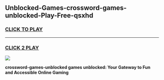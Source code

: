 
## Unblocked-Games-crossword-games-unblocked-Play-Free-qsxhd
<h3>
<a href="https://premium76.site?title=crossword-games-unblocked&ref=23A">CLICK TO PLAY</a></h3>
<hr>

<h3>
<a href="https://premium76.site?title=crossword-games-unblocked&ref=23A">CLICK 2 PLAY</a>
  
</h3>

<a href="https://premium76.site?title=crossword-games-unblocked&ref=23A"><img src="https://clearcache.store/games.png"></a>


**crossword-games-unblocked games unblocked: Your Gateway to Fun and Accessible Online Gaming**
